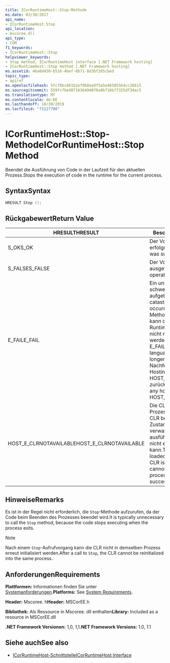 ```yaml
---
title: ICorRuntimeHost::Stop-Methode
ms.date: 03/30/2017
api_name:
- ICorRuntimeHost.Stop
api_location:
- mscoree.dll
api_type:
- COM
f1_keywords:
- ICorRuntimeHost::Stop
helpviewer_keywords:
- Stop method, ICorRuntimeHost interface [.NET Framework hosting]
- ICorRuntimeHost::Stop method [.NET Framework hosting]
ms.assetid: 46a0d450-b516-4bef-8b71-8d3bf265cbed
topic_type:
- apiref
ms.openlocfilehash: 5fcf8bc861b2ef0b8ea9f5a5e46585564cc26615
ms.sourcegitcommit: 559fcfbe4871636494870a8b716bf7325df34ac5
ms.translationtype: MT
ms.contentlocale: de-DE
ms.lasthandoff: 10/30/2019
ms.locfileid: "73127700"
---
```

# <a name="icorruntimehoststop-method"></a><span data-ttu-id="3ffee-102">ICorRuntimeHost::Stop-Methode</span><span class="sxs-lookup"><span data-stu-id="3ffee-102">ICorRuntimeHost::Stop Method</span></span>
<span data-ttu-id="3ffee-103">Beendet die Ausführung von Code in der Laufzeit für den aktuellen Prozess.</span><span class="sxs-lookup"><span data-stu-id="3ffee-103">Stops the execution of code in the runtime for the current process.</span></span>  
  
## <a name="syntax"></a><span data-ttu-id="3ffee-104">Syntax</span><span class="sxs-lookup"><span data-stu-id="3ffee-104">Syntax</span></span>  
  
```cpp  
HRESULT Stop ();  
```  
  
## <a name="return-value"></a><span data-ttu-id="3ffee-105">Rückgabewert</span><span class="sxs-lookup"><span data-stu-id="3ffee-105">Return Value</span></span>  
  
|<span data-ttu-id="3ffee-106">HRESULT</span><span class="sxs-lookup"><span data-stu-id="3ffee-106">HRESULT</span></span>|<span data-ttu-id="3ffee-107">Beschreibung</span><span class="sxs-lookup"><span data-stu-id="3ffee-107">Description</span></span>|  
|-------------|-----------------|  
|<span data-ttu-id="3ffee-108">S_OK</span><span class="sxs-lookup"><span data-stu-id="3ffee-108">S_OK</span></span>|<span data-ttu-id="3ffee-109">Der Vorgang war erfolgreich.</span><span class="sxs-lookup"><span data-stu-id="3ffee-109">The operation was successful.</span></span>|  
|<span data-ttu-id="3ffee-110">S_FALSE</span><span class="sxs-lookup"><span data-stu-id="3ffee-110">S_FALSE</span></span>|<span data-ttu-id="3ffee-111">Der Vorgang konnte nicht ausgeführt werden.</span><span class="sxs-lookup"><span data-stu-id="3ffee-111">The operation failed to complete.</span></span>|  
|<span data-ttu-id="3ffee-112">E_FAIL</span><span class="sxs-lookup"><span data-stu-id="3ffee-112">E_FAIL</span></span>|<span data-ttu-id="3ffee-113">Ein unbekannter, schwerwiegender Fehler ist aufgetreten.</span><span class="sxs-lookup"><span data-stu-id="3ffee-113">An unknown, catastrophic failure occurred.</span></span> <span data-ttu-id="3ffee-114">Wenn eine Methode E_FAIL zurückgibt, kann die Common Language Runtime (CLR) im Prozess nicht mehr verwendet werden.</span><span class="sxs-lookup"><span data-stu-id="3ffee-114">If a method returns E_FAIL, the common language runtime (CLR) is no longer usable in the process.</span></span> <span data-ttu-id="3ffee-115">Nachfolgende Aufrufe von Hosting-APIs geben HOST_E_CLRNOTAVAILABLE zurück.</span><span class="sxs-lookup"><span data-stu-id="3ffee-115">Subsequent calls to any hosting APIs return HOST_E_CLRNOTAVAILABLE.</span></span>|  
|<span data-ttu-id="3ffee-116">HOST_E_CLRNOTAVAILABLE</span><span class="sxs-lookup"><span data-stu-id="3ffee-116">HOST_E_CLRNOTAVAILABLE</span></span>|<span data-ttu-id="3ffee-117">Die CLR wurde nicht in einen Prozess geladen, oder die CLR befindet sich in einem Zustand, in dem Sie verwalteten Code nicht ausführen oder den-Befehl nicht erfolgreich verarbeiten kann.</span><span class="sxs-lookup"><span data-stu-id="3ffee-117">The CLR has not been loaded into a process, or the CLR is in a state in which it cannot run managed code or process the call successfully.</span></span>|  
  
## <a name="remarks"></a><span data-ttu-id="3ffee-118">Hinweise</span><span class="sxs-lookup"><span data-stu-id="3ffee-118">Remarks</span></span>  
 <span data-ttu-id="3ffee-119">Es ist in der Regel nicht erforderlich, die `Stop`-Methode aufzurufen, da der Code beim Beenden des Prozesses beendet wird.</span><span class="sxs-lookup"><span data-stu-id="3ffee-119">It is typically unnecessary to call the `Stop` method, because the code stops executing when the process exits.</span></span>  
  
> [!NOTE]
> <span data-ttu-id="3ffee-120">Nach einem `Stop`-Aufrufvorgang kann die CLR nicht in demselben Prozess erneut initialisiert werden.</span><span class="sxs-lookup"><span data-stu-id="3ffee-120">After a call to `Stop`, the CLR cannot be reinitialized into the same process.</span></span>  
  
## <a name="requirements"></a><span data-ttu-id="3ffee-121">Anforderungen</span><span class="sxs-lookup"><span data-stu-id="3ffee-121">Requirements</span></span>  
 <span data-ttu-id="3ffee-122">**Plattformen:** Informationen finden Sie unter [Systemanforderungen](../../../../docs/framework/get-started/system-requirements.md).</span><span class="sxs-lookup"><span data-stu-id="3ffee-122">**Platforms:** See [System Requirements](../../../../docs/framework/get-started/system-requirements.md).</span></span>  
  
 <span data-ttu-id="3ffee-123">**Header:** Mscoree. h</span><span class="sxs-lookup"><span data-stu-id="3ffee-123">**Header:** MSCorEE.h</span></span>  
  
 <span data-ttu-id="3ffee-124">**Bibliothek:** Als Ressource in Mscoree. dll enthalten</span><span class="sxs-lookup"><span data-stu-id="3ffee-124">**Library:** Included as a resource in MSCorEE.dll</span></span>  
  
 <span data-ttu-id="3ffee-125">**.NET Framework Versionen:** 1,0, 1,1</span><span class="sxs-lookup"><span data-stu-id="3ffee-125">**.NET Framework Versions:** 1.0, 1.1</span></span>  
  
## <a name="see-also"></a><span data-ttu-id="3ffee-126">Siehe auch</span><span class="sxs-lookup"><span data-stu-id="3ffee-126">See also</span></span>

- [<span data-ttu-id="3ffee-127">ICorRuntimeHost-Schnittstelle</span><span class="sxs-lookup"><span data-stu-id="3ffee-127">ICorRuntimeHost Interface</span></span>](../../../../docs/framework/unmanaged-api/hosting/icorruntimehost-interface.md)
